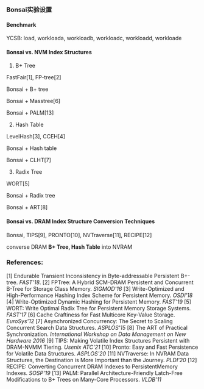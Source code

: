 ### Bonsai实验设置

#### Benchmark

YCSB: load, workloada, workloadb, workloadc, workloadd, workloade

#### Bonsai vs. NVM Index Structures

1. B+ Tree

FastFair[1], FP-tree[2]

Bonsai + B+ tree

Bonsai + Masstree[6]

Bonsai + PALM[13]

2. Hash Table

LevelHash[3], CCEH[4]

Bonsai + Hash table

Bonsai + CLHT[7]

3. Radix Tree

WORT[5]

Bonsai + Radix tree

Bonsai + ART[8]

#### Bonsai vs. DRAM Index Structure Conversion Techniques

Bonsai, TIPS[9], PRONTO[10], NVTraverse[11], RECIPE[12]

converse DRAM **B+ Tree, Hash Table** into NVRAM

### References:
[1] Endurable Transient Inconsistency in Byte-addressable Persistent B+-tree. *FAST'18*.
[2] FPTree: A Hybrid SCM-DRAM Persistent and Concurrent B-Tree for Storage Class Memory. *SIGMOD'16*
[3] Write-Optimized and High-Performance Hashing Index Scheme for Persistent Memory. *OSDI'18*
[4] Write-Optimized Dynamic Hashing for Persistent Memory. *FAST'19*
[5] WORT: Write Optimal Radix Tree for Persistent Memory Storage Systems. *FAST'17*
[6] Cache Craftiness for Fast Multicore Key-Value Storage. *EuroSys'12*
[7] Asynchronized Concurrency: The Secret to Scaling Concurrent Search Data Structures. *ASPLOS'15*
[8] The ART of Practical Synchronization. *International Workshop on Data Management on New Hardware 2016*
[9] TIPS: Making Volatile Index Structures Persistent with DRAM-NVMM Tiering. *Usenix ATC'21*
[10] Pronto: Easy and Fast Persistence for Volatile Data Structures. *ASPLOS'20*
[11] NVTraverse: In NVRAM Data Structures, the Destination is More Important than the Journey. *PLDI'20*
[12] RECIPE: Converting Concurrent DRAM Indexes to PersistentMemory Indexes. *SOSP'19*
[13] PALM: Parallel Architecture-Friendly Latch-Free Modifications to B+ Trees on Many-Core Processors. *VLDB'11*